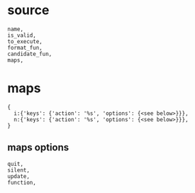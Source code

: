 # source

```viml
name,
is_valid,
to_execute,
format_fun,
candidate_fun,
maps,
```

# maps

```viml
{
  i:{'keys': {'action': '%s', 'options': {<see below>}}},
  n:{'keys': {'action': '%s', 'options': {<see below>}}},
}
```

## maps options

```viml
quit,
silent,
update,
function,
```
